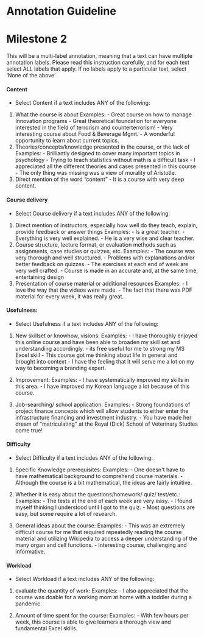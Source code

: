 # Annotation Guideline

# Milestone 2

This will be a multi-label annotation, meaning that a text can have multiple annotation labels.
Please read this instruction carefully, and for each text select ALL labels that apply.
If no labels apply to a particular text, select ‘None of the above’


#### Content
- Select Content  if a text includes ANY of the following:
1. What the course is about
    Examples:
        - Great course on how to manage Innovation programs
        - Great theoretical foundation for everyone interested in the field of terrorism and counterterrorism!
        - Very interesting course about Food & Beverage Mgmt.
        - A wonderful opportunity to learn about current topics. 
2. Theories/concepts/knowledge presented in the course, or the lack of
    Examples:
        - Brilliantly designed to cover many important topics in psychology
        - Trying to teach statistics without math is a difficult task
        - I appreciated all the different theories and cases presented in this course
        - The only thing was missing was a view of morality of Aristotle.
3. Direct mention of the word “content”
        - It is a course with very deep content.

#### Course delivery
- Select Course delivery if a text includes ANY of the following:
1. Direct mention of instructors, especially how well do they teach, explain, provide feedback or answer things
    Examples:
        - Is a great teacher.
        - Everything is very well explained.
        - He is a very wise and clear teacher.
2. Course structure, lecture format, or evaluation methods such as assignments, case studies or quizzes, etc.
    Examples:
        - The course was very thorough and well structured.
        - Problems with explanations and/or better feedback on quizzes. 
        - The exercises at each end of week are very well crafted.
        - Course is made in an accurate and, at the same time, entertaining design
3. Presentation of course material or additional resources
    Examples:
        - I love the way that the videos were made.
        - The fact that there was PDF material for every week, it was really great.

#### Usefulness:
- Select Usefulness if a text includes ANY of the following:
1. New skillset or knowhow, visions:
    Examples:
        - I have thoroughly enjoyed this online course and have been able to broaden my skill set and understanding accordingly.
        - its free useful for me to strong my MS Excel skill
        - This course got me thinking about life in general and brought into context
        - I have the feeling that it will serve me a lot on my way to becoming a branding expert.
 
2. Improvement:
    Examples:
        - I have systematically improved my skills in this area.
        - I have improved my Korean language a lot because of this course.

3. Job-searching/ school application:
    Examples:
        - Strong foundations of project finance concepts which will allow students to either enter the infrastructure financing and investment industry.
        - You have made her dream of "matriculating" at the Royal (Dick) School of Veterinary Studies come true!
        
#### Difficulty
- Select Difficulty if a text includes ANY of the following:
1. Specific Knowledge prerequisites:
    Examples:
        - One doesn't have to have mathematical background to comprehend course materials.
        - Although the course is a bit mathematical, the ideas are fairly intuitive.

2. Whether it is easy about the questions/homework/ quiz/ test/etc.:
    Examples:
        - The tests at the end of each week are very easy.
        - I found myself thinking I understood until I got to the quiz.
        - Most questions are easy, but some require a lot of research.
 
3. General ideas about the course:
    Examples:
        - This was an extremely difficult course for me that required repeatedly reading the course material and utilizing Wikipedia to access a deeper understanding of the many organ and cell functions.
        - Interesting course, challenging and informative.
        
#### Workload
- Select Workload if a text includes ANY of the following:
1. evaluate the quantity of work:
    Examples:
        - I also appreciated that the course was doable for a working mom at home with a toddler during a pandemic.

 
2. Amount of time spent for the course:
    Examples:
        - With few hours per week, this course is able to give learners a thorough view and fundamental Excel skills. 
        
        
